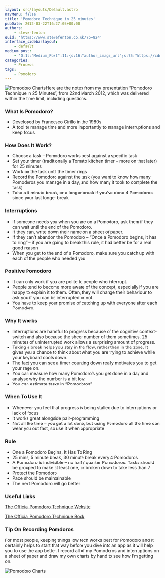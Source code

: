 ```yaml
---
layout: src/layouts/Default.astro
navMenu: false
title: 'Pomodoro Technique in 25 minutes'
pubDate: 2012-03-22T16:27:05+00:00
authors:
    - steve-fenton
guid: 'https://www.stevefenton.co.uk/?p=824'
interface_sidebarlayout:
    - default
medium_post:
    - 'O:11:"Medium_Post":11:{s:16:"author_image_url";s:75:"https://cdn-images-1.medium.com/fit/c/400/400/1*eXkhfEuF41g5W_xnc_ydLA.jpeg";s:10:"author_url";s:38:"https://medium.com/@steve.fenton.co.uk";s:11:"byline_name";N;s:12:"byline_email";N;s:10:"cross_link";s:3:"yes";s:2:"id";s:12:"c0ce6f3c1746";s:21:"follower_notification";s:3:"yes";s:7:"license";s:19:"all-rights-reserved";s:14:"publication_id";s:2:"-1";s:6:"status";s:5:"draft";s:3:"url";s:51:"https://medium.com/@steve.fenton.co.uk/c0ce6f3c1746";}'
categories:
    - Process
tags:
    - Pomodoro
---
```


![Pomodoro Charts](/img/2015/07/pomodoro_chart.jpg)Here are the notes from my presentation “Pomodoro Technique in 25 Minutes”, from 22nd March 2012, which was delivered within the time limit, including questions.

### What Is Pomodoro?

- Developed by Francesco Cirillo in the 1980s
- A tool to manage time and more importantly to manage interruptions and keep focus

### How Does It Work?

- Choose a task – Pomodoro works best against a specific task
- Set your timer (traditionally a Tomato kitchen timer – more on that later) for 25 minutes
- Work on the task until the timer rings
- Record the Pomodoro against the task (you want to know how many Pomodoros you manage in a day, and how many it took to complete the task)
- Take a 5 minute break, or a longer break if you’ve done 4 Pomodoros since your last longer break

### Interruptions

- If someone needs you when you are on a Pomodoro, ask them if they can wait until the end of the Pomodoro.
- If they can, write down their name on a sheet of paper.
- If they can’t abandon the Pomodoro – “Once a Pomodoro begins, it has to ring” – if you are going to break this rule, it had better be for a real good reason
- When you get to the end of a Pomodoro, make sure you catch up with each of the people who needed you

### Positive Pomodoro

- It can only work if you are polite to people who interrupt.
- People tend to become more aware of the concept, especially if you are happy to explain it to them. Often, they will change their behaviour to ask you if you can be interrupted or not.
- You have to keep your promise of catching up with everyone after each Pomodoro.

### Why It works

- Interruptions are harmful to progress because of the cognitive context-switch and also because the sheer number of them sometimes. 25 minutes of uninterrupted work allows a surprising amount of progress.
- Taking a break helps you stay in the flow, rather than in the zone. It gives you a chance to think about what you are trying to achieve while your keyboard cools down.
- The fact you can see a timer counting down really motivates you to get your rage on.
- You can measure how many Pomodoro’s you get done in a day and analyse why the number is a bit low.
- You can estimate tasks in “Pomodoros”

### When To Use It

- Whenever you feel that progress is being stalled due to interruptions or lack of focus
- It works great alongside pair-programming
- Not all the time – you get a lot done, but using Pomodoro all the time can wear you out fast, so use it when appropriate

### Rule

- One a Pomodoro Begins, It Has To Ring
- 25 mins, 5 minute break, 30 minute break every 4 Pomodoros.
- A Pomodoro is indivisible – no half / quarter Pomodoros. Tasks should be grouped to make at least one, or broken down to take less than 7
- Protect the Pomodoro
- Pace should be maintainable
- The next Pomodoro will go better

### Useful Links

[The Official Pomodoro Technique Website](https://cirillocompany.de/pages/pomodoro-technique)

[The Official Pomodoro Technique Book](https://cirillocompany.de/pages/pomodoro-technique/book/)

### Tip On Recording Pomdoros

For most people, keeping things low tech works best for Pomodoro and it certainly helps to start that way before you dive into an app as it will help you to use the app better. I record all of my Pomodoros and interruptions on a sheet of paper and draw my own charts by hand to see how I’m getting on.

![Pomodoro Charts](/img/2015/07/pomodoro_chart.jpg)